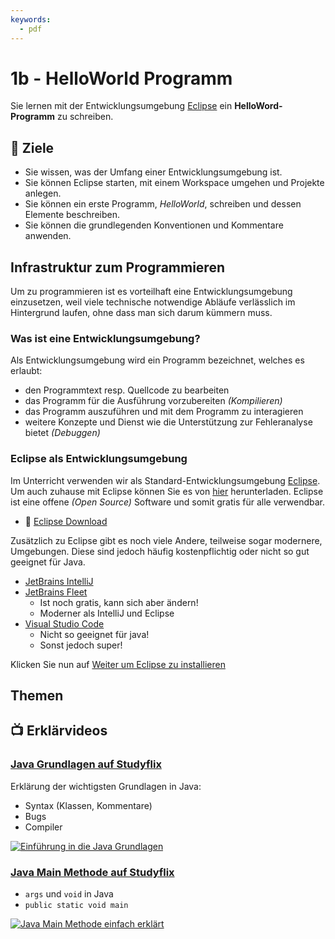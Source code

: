 ```yaml
---
keywords:
  - pdf
---
```

# 1b - HelloWorld Programm

Sie lernen mit der Entwicklungsumgebung [Eclipse](https://www.eclipseide.org)
ein **HelloWord-Programm** zu schreiben.

## :dart: Ziele

- Sie wissen, was der Umfang einer Entwicklungsumgebung ist.
- Sie können Eclipse starten, mit einem Workspace umgehen und Projekte anlegen.
- Sie können ein erste Programm, _HelloWorld_, schreiben und dessen Elemente
  beschreiben.
- Sie können die grundlegenden Konventionen und Kommentare anwenden.

## Infrastruktur zum Programmieren

Um zu programmieren ist es vorteilhaft eine Entwicklungsumgebung einzusetzen,
weil viele technische notwendige Abläufe verlässlich im Hintergrund laufen, ohne
dass man sich darum kümmern muss.

### Was ist eine Entwicklungsumgebung?

Als Entwicklungsumgebung wird ein Programm bezeichnet, welches es erlaubt:

- den Programmtext resp. Quellcode zu bearbeiten
- das Programm für die Ausführung vorzubereiten _(Kompilieren)_
- das Programm auszuführen und mit dem Programm zu interagieren
- weitere Konzepte und Dienst wie die Unterstützung zur Fehleranalyse bietet
  _(Debuggen)_

<!-- - für eine spezifische programmiersprache ausgelegt ist -->
<!--   - es gibt auch entwicklungsumgebung die mehrere programmiersprachen kennen -->

<!-- ##Programmieren mit Java -->

<!-- In diesem Modul verwenden wir **Java** als Programmiersprache. Auf den Computern in der Schule ist dieses bereits installiert. -->

<!-- Um auch zuhause oder auf Ihrem Laptop mit Java programmieren zu können, ist es notwendig, dass Sie das sogenannte JDK, **Java Development Kit** herunterladen. das JDK ist eine Sammlung von Dateien, die für die Programmierung mit Java nötig sind. -->

<!-- - :link: [JDK Download](https://www.oracle.com/ch-de/java/technologies/javase-downloads.html) -->

### Eclipse als Entwicklungsumgebung

Im Unterricht verwenden wir als Standard-Entwicklungsumgebung
[Eclipse](https://www.eclipseide.org). Um auch zuhause mit Eclipse können Sie es
von [hier](https://www.eclipseide.org) herunterladen. Eclipse ist eine offene
_(Open Source)_ Software und somit gratis für alle verwendbar.

- :link: [Eclipse Download](https://www.eclipseide.org)

Zusätzlich zu Eclipse gibt es noch viele Andere, teilweise sogar modernere,
Umgebungen. Diese sind jedoch häufig kostenpflichtig oder nicht so gut geeignet
für Java.

- [JetBrains IntelliJ](https://www.jetbrains.com/idea/)
- [JetBrains Fleet](https://www.jetbrains.com/fleet/)
  - Ist noch gratis, kann sich aber ändern!
  - Moderner als IntelliJ und Eclipse
- [Visual Studio Code](https://code.visualstudio.com/)
  - Nicht so geeignet für java!
  - Sonst jedoch super!

Klicken Sie nun auf [Weiter um Eclipse zu installieren](./aufgabe1-entwicklungsumgebung.md)

## Themen

<DocCardList className="pdf-exclude"/>

## :tv: Erklärvideos

<div class="grid"><div class="center">

### [Java Grundlagen auf Studyflix](https://studyflix.de/informatik/einfuhrung-in-die-java-grundlagen-213?topic_id=16)

Erklärung der wichtigsten Grundlagen in Java:

- Syntax (Klassen, Kommentare)
- Bugs
- Compiler

</div><div>

[![Einführung in die Java Grundlagen](https://d3f6gjnauy613m.cloudfront.net/system/production/videos/000/213/10b5997f7533af3908fd41a0c44619ad0cd73653/card_720.jpeg?1628089774)](https://studyflix.de/informatik/einfuhrung-in-die-java-grundlagen-213?topic_id=16)

</div><div class="center">

### [Java Main Methode auf Studyflix](https://studyflix.de/informatik/java-main-1790?topic_id=16)

- `args` und `void` in Java
- `public static void main`

</div><div>

[![Java Main Methode einfach erklärt](https://d3f6gjnauy613m.cloudfront.net/system/production/videos/001/790/e066d0aceaf818522aa2264cae109fbd157fece5/card_Java_Main_Thumbnail.png?1627306808)](https://studyflix.de/informatik/java-main-1790?topic_id=16)

</div></div>
